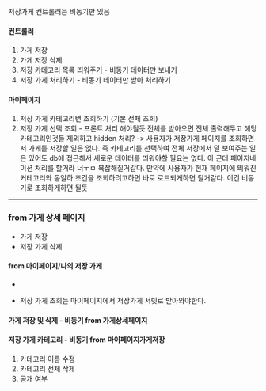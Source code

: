 저장가게 컨트롤러는 비동기만 있음
#### 컨트롤러
1. 가게 저장
2. 가게 저장 삭제
3. 저장 카테고리 목록 띄워주기 - 비동기 데이터만 보내기
4. 저장 가게 처리하기 - 비동기 데이터만 받아 처리하기
#### 마이페이지
1. 저장 가게 카테고리변 조회하기 (기본 전체 조회)
2. 저장 가게 선택 조회 - 프론트 처리 해야될듯 전체를 받아오면 전체 출력해두고 해당 카테고리인것들 제외하고 hidden 처리? -> 사용자가 저장가게 페이지를 조회하면서 가게를 저장할 일은 없다. 즉 카테고리를 선택하여 전체 저장에서 덜 보여주는 일은 있어도 db에 접근해서 새로운 데이터를 띄워야할 필요는 없다.
아 근데 페이지네이션 처리를 할거라 너ㅜㅁ 복잡해질거같다.
만약에 사용자가 현재 페이지에 띄워진 커테고리와 동일하 조건을 조회하려고하면 바로 로드되게하면 될거같다.
이건 비동기로 조회하게하면 될듯


---
### from 가게 상세 페이지
- 가게 저장
- 저장 가게 삭제
#### from 마이페이지/나의 저장 가게
- 


- 저장 가게 조회는 마이페이지에서 저장가게 서빗로 받아와야한다.
#### 가게 저장 및 삭제 - 비동기 from 가게상세페이지

#### 저장 가게 카테고리 - 비동기 from 마이페이지가게저장
1. 카테고리 이름 수정
2. 카테고리 전체 삭제
3. 공개 여부
